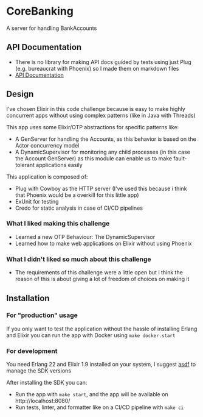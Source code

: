 # CoreBanking
A server for handling BankAccounts

## API Documentation
- There is no library for making API docs guided by tests using just Plug (e.g. bureaucrat with Phoenix) so I made them on markdown files
- [API Documentation](apidocs/README.md)

## Design
I've chosen Elixir in this code challenge because is easy to make highly concurrent apps without using complex patterns (like in Java with Threads)

This app uses some Elixir/OTP abstractions for specific patterns like:
- A GenServer for handling the Accounts, as this behavior is based on the Actor concurrency model
- A DynamicSupervisor for monitoring any child processes (in this case the Account GenServer) as this module can enable us to make fault-tolerant applications easily

This application is composed of:
- Plug with Cowboy as the HTTP server (I've used this because i think that Phoenix would be a overkill for this little app)
- ExUnit for testing
- Credo for static analysis in case of CI/CD pipelines

### What I liked making this challenge
- Learned a new OTP Behaviour: The DynamicSupervisor
- Learned how to make web applications on Elixir without using Phoenix 

### What I didn't liked so much about this challenge
- The requirements of this challenge were a little open but i think the reason of this is about giving a lot of freedom of choices on making it

## Installation

### For "production" usage
If you only want to test the application without the hassle of installing Erlang and Elixir you can run the app with Docker using `make docker.start` 

### For development
You need Erlang 22 and Elixir 1.9 installed on your system, I suggest [asdf](https://github.com/asdf-vm/asdf.git) to manage the SDK versions

After installing the SDK you can:

- Run the app with `make start`, and the app will be available on http://localhost:8080/
- Run tests, linter, and formatter like on a CI/CD pipeline with `make ci`


